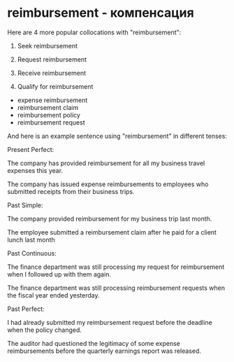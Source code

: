 # reimbursement - компенсация

Here are 4 more popular collocations with "reimbursement":

1. Seek reimbursement

2. Request reimbursement

3. Receive reimbursement

4. Qualify for reimbursement

- expense reimbursement
- reimbursement claim
- reimbursement policy
- reimbursement request

And here is an example sentence using "reimbursement" in different tenses:

Present Perfect:

The company has provided reimbursement for all my business travel expenses this year.

The company has issued expense reimbursements to employees who submitted receipts from their business trips.

Past Simple:

The company provided reimbursement for my business trip last month.

The employee submitted a reimbursement claim after he paid for a client lunch last month

Past Continuous:

The finance department was still processing my request for reimbursement when I followed up with them again.

The finance department was still processing reimbursement requests when the fiscal year ended yesterday.

Past Perfect:

I had already submitted my reimbursement request before the deadline when the policy changed.

The auditor had questioned the legitimacy of some expense reimbursements before the quarterly earnings report was released.

